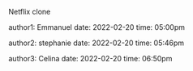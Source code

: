 Netflix clone

author1: Emmanuel
date: 2022-02-20
time: 05:00pm

author2: stephanie
date: 2022-02-20
time: 05:46pm


author3: Celina
date: 2022-02-20
time: 06:50pm